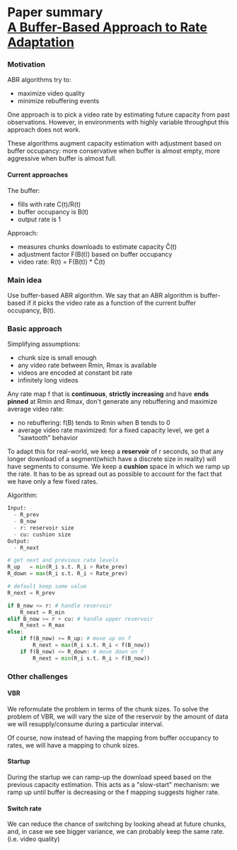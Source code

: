 # Paper summary <br> [A Buffer-Based Approach to Rate Adaptation](http://yuba.stanford.edu/~nickm/papers/sigcomm2014-video.pdf)

### Motivation

ABR algorithms try to:
  - maximize video quality
  - minimize rebuffering events

One approach is to pick a video rate by estimating future capacity from past observations. However, in environments with highly variable throughput this approach does not work.

These algorithms augment capacity estimation with adjustment based on buffer occupancy: more conservative when buffer is almost empty, more aggressive when buffer is almost full.

#### Current approaches


The buffer:
  - fills with rate C(t)/R(t)
  - buffer occupancy is B(t)
  - output rate is 1


Approach:
  - measures chunks downloads to estimate capacity Ĉ(t)
  - adjustment factor F(B(t)) based on buffer occupancy
  - video rate: R(t) = F(B(t)) * Ĉ(t)

### Main idea

Use buffer-based ABR algorithm. We say that an ABR algorithm is buffer-based if it picks the video rate as a function of the current buffer occupancy, B(t).

### Basic approach

Simplifying assumptions:
  - chunk size is small enough
  - any video rate between Rmin, Rmax is available
  - videos are encoded at constant bit rate
  - infinitely long videos

Any rate map f that is **continuous**, **strictly increasing** and have **ends pinned** at Rmin and Rmax, don't generate any rebuffering and maximize average video rate:
  - no rebuffering: f(B) tends to Rmin when B tends to 0
  - average video rate maximized: for a fixed capacity level, we get a "sawtooth" behavior

To adapt this for real-world, we keep a **reservoir** of r seconds, so that any longer download of a segment(which have a discrete size in reality) will have segments to consume. We keep a **cushion** space in which we ramp up the rate. It has to be as spread out as possible to account for the fact that we have only a few fixed rates.

Algorithm:
```python
Input:
  - R_prev
  - B_now
  - r: reservoir size
  - cu: cushion size
Output:
  - R_next

# get next and previous rate levels
R_up   = min(R_i s.t. R_i > Rate_prev)
R_down = max(R_i s.t. R_i < Rate_prev)

# default keep same value
R_next = R_prev

if B_now <= r: # handle reservoir
	R_next = R_min
elif B_now >= r + cu: # handle upper reservoir
	R_next = R_max
else:
	if f(B_now) >= R_up: # move up on f
		R_next = max(R_i s.t. R_i < f(B_now))
	if f(B_now) <= R_down: # move down on f
		R_next = min(R_i s.t. R_i > f(B_now))
```

### Other challenges

#### VBR

We reformulate the problem in terms of the chunk sizes. To solve the problem of VBR, we will vary the size of the reservoir by the amount of data we will resupply/consume during a particular interval.

Of course, now instead of having the mapping from buffer occupancy to rates, we will have a mapping to chunk sizes.

#### Startup

During the startup we can ramp-up the download speed based on the previous capacity estimation. This acts as a "slow-start" mechanism: we ramp up until buffer is decreasing or the f mapping suggests higher rate.

#### Switch rate

We can reduce the chance of switching by looking ahead at future chunks, and, in case we see bigger variance, we can probably keep the same rate.(i.e. video quality)
